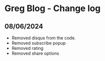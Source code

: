 # Greg Blog - Change log

## 08/06/2024

- Removed disqus from the code.
- Removed subscribe popup
- Removed rating
- Removed share options
